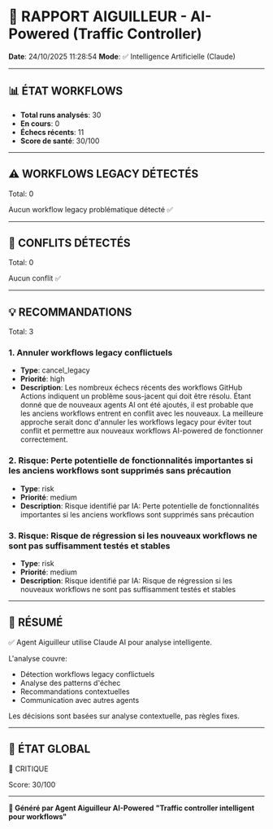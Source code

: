 # 🚦 RAPPORT AIGUILLEUR - AI-Powered (Traffic Controller)

**Date**: 24/10/2025 11:28:54
**Mode**: ✅ Intelligence Artificielle (Claude)

---

## 📊 ÉTAT WORKFLOWS

- **Total runs analysés**: 30
- **En cours**: 0
- **Échecs récents**: 11
- **Score de santé**: 30/100

---

## ⚠️  WORKFLOWS LEGACY DÉTECTÉS

Total: 0



Aucun workflow legacy problématique détecté ✅

---

## 🚨 CONFLITS DÉTECTÉS

Total: 0

Aucun conflit ✅

---

## 💡 RECOMMANDATIONS

Total: 3


### 1. Annuler workflows legacy conflictuels

- **Type**: cancel_legacy
- **Priorité**: high
- **Description**: Les nombreux échecs récents des workflows GitHub Actions indiquent un problème sous-jacent qui doit être résolu. Étant donné que de nouveaux agents AI ont été ajoutés, il est probable que les anciens workflows entrent en conflit avec les nouveaux. La meilleure approche serait donc d'annuler les workflows legacy pour éviter tout conflit et permettre aux nouveaux workflows AI-powered de fonctionner correctement.


### 2. Risque: Perte potentielle de fonctionnalités importantes si les anciens workflows sont supprimés sans précaution

- **Type**: risk
- **Priorité**: medium
- **Description**: Risque identifié par IA: Perte potentielle de fonctionnalités importantes si les anciens workflows sont supprimés sans précaution


### 3. Risque: Risque de régression si les nouveaux workflows ne sont pas suffisamment testés et stables

- **Type**: risk
- **Priorité**: medium
- **Description**: Risque identifié par IA: Risque de régression si les nouveaux workflows ne sont pas suffisamment testés et stables




---

## 🎯 RÉSUMÉ

✅ Agent Aiguilleur utilise Claude AI pour analyse intelligente.

L'analyse couvre:
- Détection workflows legacy conflictuels
- Analyse des patterns d'échec
- Recommandations contextuelles
- Communication avec autres agents

Les décisions sont basées sur analyse contextuelle, pas règles fixes.

---

## 🔄 ÉTAT GLOBAL

🔴 CRITIQUE

Score: 30/100

---

**🚦 Généré par Agent Aiguilleur AI-Powered**
**"Traffic controller intelligent pour workflows"**
